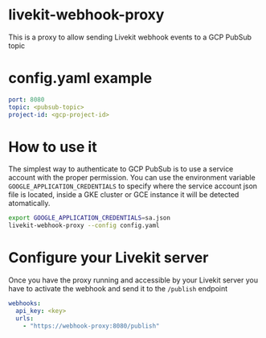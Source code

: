 # livekit-webhook-proxy
This is a proxy to allow sending Livekit webhook events to a GCP PubSub topic

# config.yaml example

```yaml
port: 8080
topic: <pubsub-topic>
project-id: <gcp-project-id>
```

# How to use it

The simplest way to authenticate to GCP PubSub is to use a service account with the proper permission.
You can use the environment variable `GOOGLE_APPLICATION_CREDENTIALS` to specify where the service account json file is located, inside a GKE cluster or GCE instance it will be detected atomatically.

```bash
export GOOGLE_APPLICATION_CREDENTIALS=sa.json
livekit-webhook-proxy --config config.yaml
```
# Configure your Livekit server

Once you have the proxy running and accessible by your Livekit server you have to activate the webhook and send it to the `/publish` endpoint

```yaml
webhooks:
  api_key: <key>
  urls:
    - "https://webhook-proxy:8080/publish"
```
